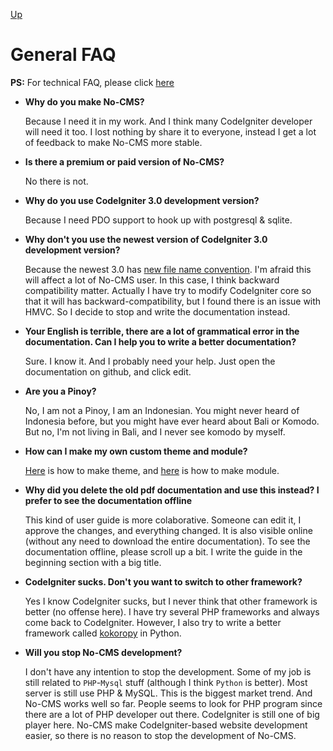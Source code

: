 [Up](../tutorial.md)

General FAQ
===========

__PS:__ For technical FAQ, please click [here](general.md)

* __Why do you make No-CMS?__

    Because I need it in my work. And I think many CodeIgniter developer will need it too. I lost nothing by share it to everyone, instead I get a lot of feedback to make No-CMS more stable.

* __Is there a premium or paid version of No-CMS?__

    No there is not.

* __Why do you use CodeIgniter 3.0 development version?__

    Because I need PDO support to hook up with postgresql & sqlite.

* __Why don't you use the newest version of CodeIgniter 3.0 development version?__

    Because the newest 3.0 has [new file name convention](https://github.com/EllisLab/CodeIgniter/commit/20292311636837e120d205e470e41826820feb46). I'm afraid this will affect a lot of No-CMS user. In this case, I think backward compatibility matter. Actually I have try to modify CodeIgniter core so that it will has backward-compatibility, but I found there is an issue with HMVC. So I decide to stop and write the documentation instead.

* __Your English is terrible, there are a lot of grammatical error in the documentation. Can I help you to write a better documentation?__

    Sure. I know it. And I probably need your help. Just open the documentation on github, and click edit.

* __Are you a Pinoy?__

    No, I am not a Pinoy, I am an Indonesian. You might never heard of Indonesia before, but you might have ever heard about Bali or Komodo. But no, I'm not living in Bali, and I never see komodo by myself.

* __How can I make my own custom theme and module?__

    [Here](tutorial/designer_themes.md) is how to make theme, and [here](tutorial/programmer_modules.md) is how to make module.

* __Why did you delete the old pdf documentation and use this instead? I prefer to see the documentation offline__

    This kind of user guide is more colaborative. Someone can edit it, I approve the changes, and everything changed. It is also visible online (without any need to download the entire documentation). To see the documentation offline, please scroll up a bit. I write the guide in the beginning section with a big title.

* __CodeIgniter sucks. Don't you want to switch to other framework?__

    Yes I know CodeIgniter sucks, but I never think that other framework is better (no offense here). I have try several PHP frameworks and always come back to CodeIgniter. However, I also try to write a better framework called [kokoropy](https://github.com/goFrendiAsgard/kokoropy) in Python.

* __Will you stop No-CMS development?__

    I don't have any intention to stop the development. Some of my job is still related to `PHP`-`Mysql` stuff (although I think `Python` is better). Most server is still use PHP & MySQL. This is the biggest market trend. And No-CMS works well so far. People seems to look for PHP program since there are a lot of PHP developer out there. CodeIgniter is still one of big player here. No-CMS make CodeIgniter-based website development easier, so there is no reason to stop the development of No-CMS.